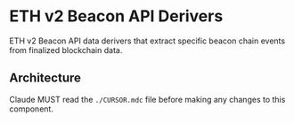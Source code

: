 # ETH v2 Beacon API Derivers

ETH v2 Beacon API data derivers that extract specific beacon chain events from finalized blockchain data.

## Architecture  
Claude MUST read the `./CURSOR.mdc` file before making any changes to this component.